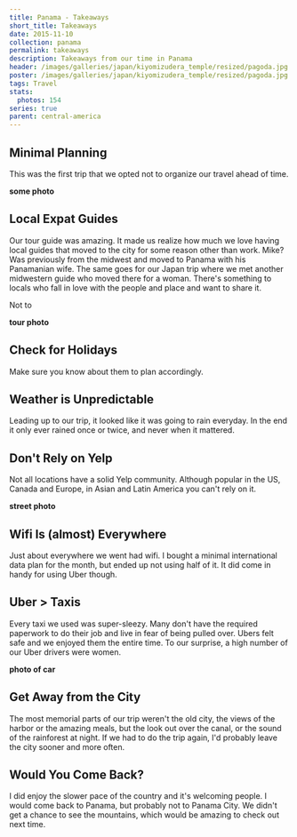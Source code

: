```yaml
---
title: Panama - Takeaways
short_title: Takeaways
date: 2015-11-10
collection: panama
permalink: takeaways
description: Takeaways from our time in Panama
header: /images/galleries/japan/kiyomizudera_temple/resized/pagoda.jpg
poster: /images/galleries/japan/kiyomizudera_temple/resized/pagoda.jpg
tags: Travel
stats:
  photos: 154
series: true
parent: central-america
---
```


## Minimal Planning

This was the first trip that we opted not to organize our travel ahead of time.

__some photo__

## Local Expat Guides

Our tour guide was amazing. It made us realize how much we love having local guides that moved to the city for some reason other than work. Mike? Was previously from the midwest and moved to Panama with his Panamanian wife. The same goes for our Japan trip where we met another midwestern guide who moved there for a woman. There's something to locals who fall in love with the people and place and want to share it.

Not to

__tour photo__

## Check for Holidays

Make sure you know about them to plan accordingly.

## Weather is Unpredictable

Leading up to our trip, it looked like it was going to rain everyday. In the end it only ever rained once or twice, and never when it mattered.

## Don't Rely on Yelp

Not all locations have a solid Yelp community. Although popular in the US, Canada and Europe, in Asian and Latin America you can't rely on it.

__street photo__

## Wifi Is (almost) Everywhere

Just about everywhere we went had wifi. I bought a minimal international data plan for the month, but ended up not using half of it. It did come in handy for using Uber though.

## Uber > Taxis

Every taxi we used was super-sleezy. Many don't have the required paperwork to do their job and live in fear of being pulled over. Ubers felt safe and we enjoyed them the entire time. To our surprise, a high number of our Uber drivers were women.

__photo of car__

## Get Away from the City

The most memorial parts of our trip weren't the old city, the views of the harbor or the amazing meals, but the look out over the canal, or the sound of the rainforest at night. If we had to do the trip again, I'd probably leave the city sooner and more often.

## Would You Come Back?

I did enjoy the slower pace of the country and it's welcoming people. I would come back to Panama, but probably not to Panama City. We didn't get a chance to see the mountains, which would be amazing to check out next time.
